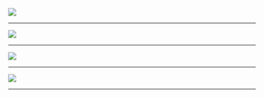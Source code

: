 <img src="scrreens/0.png">
<hr/>
<img src="scrreens/1.png">
<hr/>
<img src="scrreens/2.png">
<hr/>
<img src="scrreens/3.png">
<hr/>
